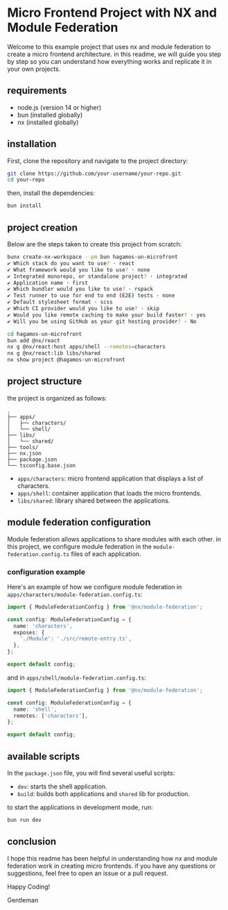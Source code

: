 # Micro Frontend Project with NX and Module Federation

Welcome to this example project that uses nx and module federation to create a micro frontend architecture. in this readme, we will guide you step by step so you can understand how everything works and replicate it in your own projects.

## requirements

- node.js (version 14 or higher)
- bun (installed globally)
- nx (installed globally)

## installation

First, clone the repository and navigate to the project directory:

```bash
git clone https://github.com/your-username/your-repo.git
cd your-repo
```

then, install the dependencies:

```bash
bun install
```

## project creation

Below are the steps taken to create this project from scratch:

```bash
bunx create-nx-workspace --pm bun hagamos-un-microfront
✔ Which stack do you want to use? · react
✔ What framework would you like to use? · none
✔ Integrated monorepo, or standalone project? · integrated
✔ Application name · first
✔ Which bundler would you like to use? · rspack
✔ Test runner to use for end to end (E2E) tests · none
✔ Default stylesheet format · scss
✔ Which CI provider would you like to use? · skip
✔ Would you like remote caching to make your build faster? · yes
✔ Will you be using GitHub as your git hosting provider? · No

cd hagamos-un-microfront
bun add @nx/react
nx g @nx/react:host apps/shell --remotes=characters
nx g @nx/react:lib libs/shared
nx show project @hagamos-un-microfront
```

## project structure

the project is organized as follows:

```text
.
├── apps/
│   ├── characters/
│   └── shell/
├── libs/
│   └── shared/
├── tools/
├── nx.json
├── package.json
└── tsconfig.base.json
```

- `apps/characters`: micro frontend application that displays a list of characters.
- `apps/shell`: container application that loads the micro frontends.
- `libs/shared`: library shared between the applications.

## module federation configuration

Module federation allows applications to share modules with each other. in this project, we configure module federation in the `module-federation.config.ts` files of each application.

### configuration example

Here's an example of how we configure module federation in `apps/characters/module-federation.config.ts`:

```typescript
import { ModuleFederationConfig } from '@nx/module-federation';

const config: ModuleFederationConfig = {
  name: 'characters',
  exposes: {
    './Module': './src/remote-entry.ts',
  },
};

export default config;
```

and in `apps/shell/module-federation.config.ts`:

```typescript
import { ModuleFederationConfig } from '@nx/module-federation';

const config: ModuleFederationConfig = {
  name: 'shell',
  remotes: ['characters'],
};

export default config;
```

## available scripts

In the `package.json` file, you will find several useful scripts:

- `dev`: starts the shell application.
- `build`: builds both applications and `shared` lib for production.

to start the applications in development mode, run:

```bash
bun run dev
```

## conclusion

I hope this readme has been helpful in understanding how nx and module federation work in creating micro frontends. if you have any questions or suggestions, feel free to open an issue or a pull request.

Happy Coding!

Gentleman
